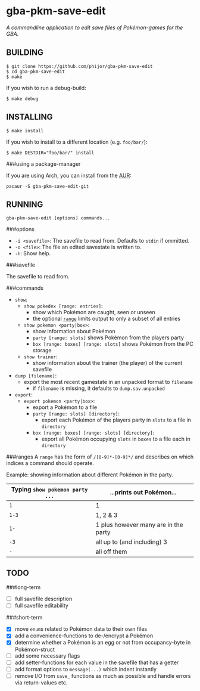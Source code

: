 gba-pkm-save-edit
=================

*A commandline application to edit save files of Pokémon-games for the GBA.*

BUILDING
--------

    $ git clone https://github.com/phijor/gba-pkm-save-edit
    $ cd gba-pkm-save-edit
    $ make

If you wish to run a debug-build:

    $ make debug

INSTALLING
----------

    $ make install

If you wish to install to a different location (e.g. `foo/bar/`):

    $ make DESTDIR="foo/bar/" install

###using a package-manager

If you are using Arch, you can install from the [AUR](https://aur.archlinux.org/packages/gba-pkm-save-edit-git/):

    pacaur -S gba-pkm-save-edit-git

RUNNING
-------

    gba-pkm-save-edit [options] commands...

###options

* `-i <savefile>`: The savefile to read from. Defaults to `stdin` if ommitted.
* `-o <file>`: The file an edited savestate is written to.
* `-h`: Show help.

###savefile

The savefile to read from.

###commands

* `show`:
    * `show pokedex [range: entries]`:
        * show which Pokémon are caught, seen or unseen
        * the optional [`range`](#ranges) limits output to only a subset of all entries
    * `show pokemon <party|box>`:
        * show information about Pokémon
        * `party [range: slots]` shows Pokémon from the players party
        * `box [range: boxes] [range: slots]` shows Pokémon from the PC storage
    * `show trainer`:
        * show information about the trainer (the player) of the current
            savefile
* `dump [filename]`:
    * export the most recent gamestate in an unpacked format to `filename`
        * if `filename` is missing, it defaults to `dump.sav.unpacked`
* `export`:
    * `export pokemon <party|box>`:
        * export a Pokémon to a file
        * `party [range: slots] [directory]`:
            * export each Pokémon of the players party in `slots` to a file in
                `directory`
        * `box [range: boxes] [range: slots] [directory]`:
            * export all Pokémon occupying `slots` in `boxes` to a file each in
                `directory`

###<a name="ranges">ranges</a>
A `range` has the form of `/[0-9]*-[0-9]*/` and describes on which indices
a command should operate.

Example: showing information about different Pokémon in the party.

Typing `show pokemon party ...` | ...prints out Pokémon...
--------------------------------|-------------------------
`1`                             | 1
`1-3`                           | 1, 2 & 3
`1-`                            | 1 plus however many are in the party
`-3`                            | all up to (and including) 3
`-`                             | all off them

TODO
----

###long-term
- [ ] full savefile description
- [ ] full savefile editability

###short-term
- [x] move `enum`s related to Pokémon data to their own files
- [x] add a convenience-functions to de-/encrypt a Pokémon
- [x] determine whether a Pokémon is an egg or not from occupancy-byte in
    Pokémon-struct
- [ ] add some necessary flags
- [ ] add setter-functions for each value in the savefile that has a getter
- [ ] add format options to `message(...)` which indent instantly
- [ ] remove I/O from `save_` functions as much as possible and handle errors
    via return-values etc.
